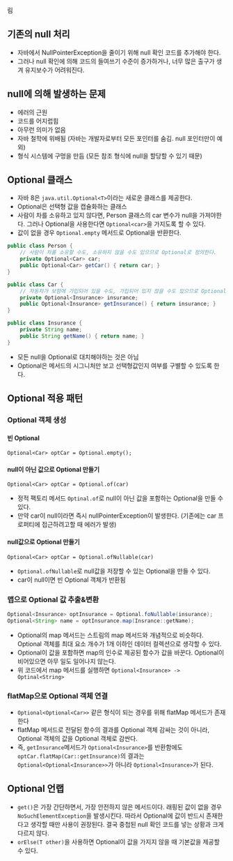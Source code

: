 림
## 기존의 null 처리
- 자바에서 NullPointerException을 줄이기 위해 null 확인 코드를 추가해야 한다.
- 그러나 null 확인에 의해 코드의 들여쓰기 수준이 증가하거나, 너무 많은 출구가 생겨 유지보수가 어려워진다.

## null에 의해 발생하는 문제
- 에러의 근원
- 코드를 어지럽힘
- 아무런 의미가 없음
- 자바 철학에 위배됨 (자바는 개발자로부터 모든 포인터를 숨김. null 포인터만이 예외)
- 형식 시스템에 구멍을 만듬 (모든 참조 형식에 null을 할당할 수 있기 때문)

## Optional 클래스
- 자바 8은 `java.util.Optional<T>`이라는 새로운 클래스를 제공한다.
- Optional은 선택형 값을 캡슐화하는 클래스
- 사람이 차를 소유하고 있지 않다면, Person 클래스의 car 변수가 null을 가져야한다. 그러나 Optional을 사용한다면 `Optional<car>`을 가지도록 할 수 있다.
- 값이 없을 경우 `Optional.empty` 메서드로 Optional을 반환한다.
```java
public class Person {
	// 사람이 차를 소유할 수도, 소유하지 않을 수도 있으므로 Optional로 정의한다.
	private Optional<Car> car;
	public Optional<Car> getCar() { return car; }
}

public class Car {
	// 자동차가 보함에 가입되어 있을 수도, 가입되어 있지 않을 수도 있으므로 Optional로 정의한다.
	private Optional<Insurance> insurance;
	public Optional<Insurance> getInsurance() { return insurance; }
}

public class Insurance {
	private String name;
	public String getName() { return name; }
}
```
- 모든 null을 Optional로 대치해야하는 것은 아님
- Optional은 메서드의 시그니처만 보고 선택형값인지 여부를 구별할 수 있도록 한다.

## Optional 적용 패턴
### Optional 객체 생성
#### 빈 Optional
`Optional<Car> optCar = Optional.empty();`
#### null이 아닌 값으로 Optional 만들기
`Optional<Car> optCar = Optional.of(car)`
- 정적 팩토리 메서드 `Optinal.of`로 null이 아닌 값을 포함하는 Optional을 만들 수 있다.
- 만약 car이 null이라면 즉시 nullPointerException이 발생한다. (기존에는 car 프로퍼티에 접근하려고할 때 에러가 발생)
#### null값으로 Optional 만들기
`Optional<Car> optCar = Optional.ofNullable(car)`
- `Optional.ofNullable`로 null값을 저장할 수 있는 Optional을 만들 수 있다.
- car이 null이면 빈 Optional 객체가 반환됨

### 맵으로 Optional 값 추출&변환
```java
Optional<Insurance> optInsurance = Optional.foNullable(insurance);
Optional<String> name = optInsurance.map(Insrance::getName);
```
- Optional의 map 메서드는 스트림의 map 메서드와 개념적으로 비슷하다. Optional 객체를 최대 요소 개수가 1개 이하인 데이터 컬렉션으로 생각할 수 있다.
- Optional이 값을 포함하면 map의 인수로 제공된 함수가 값을 바꾼다. Optional이 비어있으면 아무 일도 일어나지 않는다.
- 위 코드에서 map 메서드를 실행하면 `Optional<Insurance> -> Optinal<String>`
### flatMap으로 Optional 객체 연결
- `Optional<Optional<Car>>` 같은 형식이 되는 경우를 위해 flatMap 메서드가 존재한다
- flatMap 메서드로 전달된 함수의 결과를 Optional 객체 감싸는 것이 아니라, Optional 객체의 값을 Optional 객체로 감싼다.
- 즉, `getInsurance`메서드가 `Optional<Insurance>`를 반환함에도 `optCar.flatMap(Car::getInsurance)`의 결과는 `Optional<Optional<Insurance>>`가 아니라 `Optional<Insurance>`가 된다.

## Optional 언랩
- `get()`은 가장 간단하면서, 가장 안전하지 않은 메서드이다. 래핑된 값이 없을 경우 `NoSuchElementException`을 발생시킨다. 따라서 Optional에 값이 반드시 존재한다고 생각할 때만 사용이 권장된다. 결국 중첩된 null 확인 코드를 넣는 상황과 크게 다르지 않다.
- `orElse(T other)`을 사용하면 Optional이 값을 가지지 않을 때 기본값을 제공할 수 있다.
